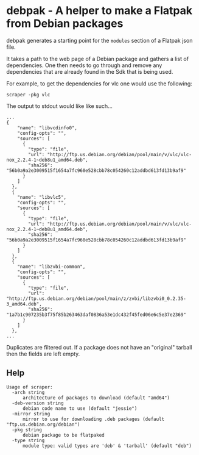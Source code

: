 # debpak - A helper to make a Flatpak from Debian packages

debpak generates a starting point for the `modules` section of a Flatpak json file.

It takes a path to the web page of a Debian package and gathers a list of dependencies.
One then needs to go through and remove any dependencies that are already found in the Sdk that is being used.

For example, to get the dependencies for vlc one would use the following:

`scraper -pkg vlc`

The output to stdout would like like such...

```
...
{
    "name": "libvcdinfo0",
    "config-opts": "",
    "sources": [
      {
        "type": "file",
        "url": "http://ftp.us.debian.org/debian/pool/main/v/vlc/vlc-nox_2.2.4-1~deb8u1_amd64.deb",
        "sha256": "56b0a9a2e3009515f1654a7fc960e528cbb78c054260c12addbd613fd13b9af9"
      }
    ]
  },
  {
    "name": "libvlc5",
    "config-opts": "",
    "sources": [
      {
        "type": "file",
        "url": "http://ftp.us.debian.org/debian/pool/main/v/vlc/vlc-nox_2.2.4-1~deb8u1_amd64.deb",
        "sha256": "56b0a9a2e3009515f1654a7fc960e528cbb78c054260c12addbd613fd13b9af9"
      }
    ]
  },
  {
    "name": "libzvbi-common",
    "config-opts": "",
    "sources": [
      {
        "type": "file",
        "url": "http://ftp.us.debian.org/debian/pool/main/z/zvbi/libzvbi0_0.2.35-3_amd64.deb",
        "sha256": "1a7b1c907235b3f75f85b263463daf0836a53e1dc432f45fed06e6c5e37e2369"
      }
    ]
  },
...
```

Duplicates are filtered out. If a package does not have an "original" tarball then the fields are left empty.

## Help

```
Usage of scraper:
  -arch string
      architecture of packages to download (default "amd64")
  -deb-version string
      debian code name to use (default "jessie")
  -mirror string
      mirror to use for downloading .deb packages (default "ftp.us.debian.org/debian")
  -pkg string
      debian package to be flatpaked
  -type string
      module type: valid types are 'deb' & 'tarball' (default "deb")
```
